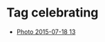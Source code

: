 <!--
title: Tag celebrating
date: 2020-06-28T14:49:39.471Z
tags:
-->
# Tag celebrating

 * [Photo 2015-07-18 13](124405874737.md)